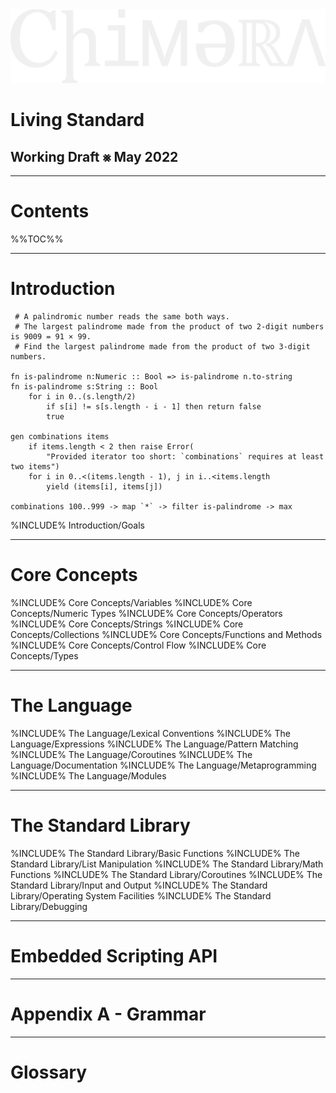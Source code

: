 <div id="logo-container"><img alt="Chimera logo" src="Logo.png" id="logo-main"></div>

<h1 id="title-main">Living Standard</h1>

<h2 id="subtitle-main">Working Draft ⨳ May 2022</h2>

<hr/>

<h1 id="table-of-contents-title">Contents</h1>

%%TOC%%

<hr/>

# Introduction

```
 # A palindromic number reads the same both ways.
 # The largest palindrome made from the product of two 2-digit numbers is 9009 = 91 × 99.
 # Find the largest palindrome made from the product of two 3-digit numbers.

fn is-palindrome n:Numeric :: Bool => is-palindrome n.to-string
fn is-palindrome s:String :: Bool
    for i in 0..(s.length/2)
        if s[i] != s[s.length - i - 1] then return false
        true

gen combinations items
    if items.length < 2 then raise Error(
        "Provided iterator too short: `combinations` requires at least two items")
    for i in 0..<(items.length - 1), j in i..<items.length
        yield (items[i], items[j])

combinations 100..999 -> map `*` -> filter is-palindrome -> max
```

%INCLUDE% Introduction/Goals

---

# Core Concepts

%INCLUDE% Core Concepts/Variables
%INCLUDE% Core Concepts/Numeric Types
%INCLUDE% Core Concepts/Operators
%INCLUDE% Core Concepts/Strings
%INCLUDE% Core Concepts/Collections
%INCLUDE% Core Concepts/Functions and Methods
%INCLUDE% Core Concepts/Control Flow
%INCLUDE% Core Concepts/Types

---

# The Language

%INCLUDE% The Language/Lexical Conventions
%INCLUDE% The Language/Expressions
%INCLUDE% The Language/Pattern Matching
%INCLUDE% The Language/Coroutines
%INCLUDE% The Language/Documentation
%INCLUDE% The Language/Metaprogramming
%INCLUDE% The Language/Modules

---

# The Standard Library

%INCLUDE% The Standard Library/Basic Functions
%INCLUDE% The Standard Library/List Manipulation
%INCLUDE% The Standard Library/Math Functions
%INCLUDE% The Standard Library/Coroutines
%INCLUDE% The Standard Library/Input and Output
%INCLUDE% The Standard Library/Operating System Facilities
%INCLUDE% The Standard Library/Debugging

---

# Embedded Scripting API

---

# Appendix A - Grammar

---

# Glossary
